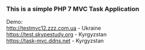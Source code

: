 ### This is a simple PHP 7 MVC Task Application

Demo:  
http://testmvc12.zzz.com.ua - Ukraine  
https://test.skypestudy.org - Kyrgyzstan  
https://task-mvc.ddns.net - Kyrgyzstan  
